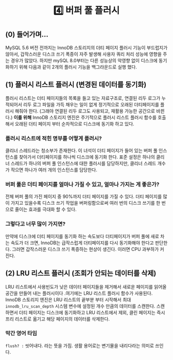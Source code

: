 <h1 align='center'> 4️⃣ 버퍼 풀 플러시 </h1>

## (0) 들어가며...

MySQL 5.6 버전 전까지는 InnoDB 스토리지의 더티 페이지 플러시 기능이 부드럽지가 않아서, 갑작스러운 디스크 쓰기 폭증이 자주 발생해 사용자 쿼리 처리 성능에 영향을 주는 경우가 많았다. 하지만 mySQL 8.0부터는 다른 성능상의 악영향 없이 디스크에 동기화하기 위해 다음과 같이 2개의 플러시 기능을 백그라운드로 실행 했다.

## (1) 플러시 리스트 플러시 (변경된 데이터를 동기화)

플러시 리스트는 더티 페이지들의 목록을 들고 있는 자료구조로, 연결된 리두 로그가 누적되어서 리두 로그 파일을 가득 채우는 일이 없게 정기적으로 오래된 더티페이지를 플러시 해줘야 한다. (그래야 연결된 리두 로그도 사용되고, 재활용 가능한 공간으로 바뀐다.)  **이를 위해** InnoDB 스토리지 엔진은 주기적으로 플러시 리스트 플러시 함수를 호출해서 오래된 더티 페이지 부터 순차적으로 디스크에 동기화 하고 있다. 

### 플러시 리스트에 적힌 명부를 어떻게 플러시? 

클리너 스레드라는 청소부가 존재한다. 이 녀석이 더티 페이지가 들어 있는 버퍼 풀 인스턴스를 찾아가서 더티페이지를 하나씩 디스크에 동기화 한다. 표준 설정은 하나의 클리너 스레드가 하나의 버퍼 풀 인스턴스에 대한 플러시를 담당하지만, 클리너 스레드 개수가 작으면 하나가 여러 개의 인스턴스를 담당한다.

### 버퍼 풀은 더티 페이지를 얼마나 가질 수 있고, 얼마나 가지는 게 좋은가?

전체 버퍼 풀의 가진 페이지 중 90%까지 더티 페이지를 가질 수 있다. 더티 페이지를 많이 가지고 있을수록 디스크 쓰기 작업을 버퍼링함으로써 여러 번의 디스크 쓰기를 한 번으로 줄이는 효과를 극대화 할 수 있다.

### 그렇다고 너무 많이 가지면? 

만약에 디스크에 더티 페이지를 동기화 하는 속도보다 더티페이지가 버퍼 풀에 새로 차는 속도가 더 크면, InnoDB는 급작스럽게 더티페이지를 다시 동기화해야 한다고 판단한다. 그러면 갑작스러운 디스크 쓰기 폭증하는 현상이 생긴다. 이러면 CPU 과부하가 커진다. 

## (2) LRU 리스트 플러시 (조회가 안되는 데이터를 삭제)

LRU 리스트에서 사용빈도가 낮은 데이터 페이지들을 제거해서 새로운 페이지를 읽어올 공간을 만들어 내는 플러시이다 .여기에는 LRU 리스트 플러시 함수가 사용된다. InnoDB 스토리지 엔진은 LRU 리스트의 끝부분 부터 시작해서 최대 `innodb_lru_scan_depth` 시스템 변수에 설정된 개수 만큼의 데이터를 스캔한다. 스캔 하면서 더티 페이지는 디스크에 동기화하고 LRU 리스트에서 제외, 클린 페이지는 즉시 프리 리스트로 옮기고 해당 페이지의 데이터를 삭제한다.



### 막간 영어 타임

`flush? :` 씻어내다. 라는 뜻을 가짐. 생활 용어로는 변기물을 내리다라는 의미로 쓰인다.

